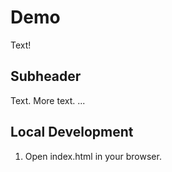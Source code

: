 # Demo

Text!

## Subheader

Text.
More text.
...

## Local Development

1. Open index.html in your browser.
